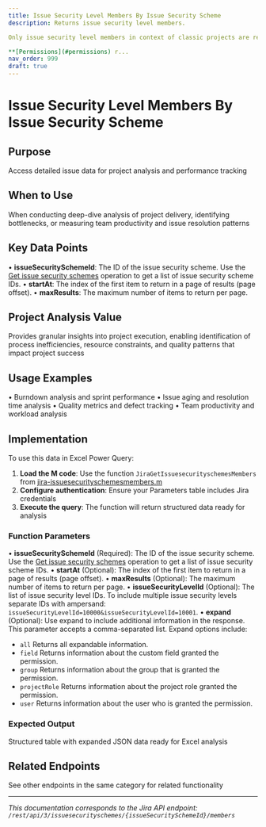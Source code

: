 ```yaml
---
title: Issue Security Level Members By Issue Security Scheme
description: Returns issue security level members.

Only issue security level members in context of classic projects are returned.

**[Permissions](#permissions) r...
nav_order: 999
draft: true
---
```


# Issue Security Level Members By Issue Security Scheme

## Purpose
Access detailed issue data for project analysis and performance tracking

## When to Use
When conducting deep-dive analysis of project delivery, identifying bottlenecks, or measuring team productivity and issue resolution patterns

## Key Data Points
• **issueSecuritySchemeId**: The ID of the issue security scheme. Use the [Get issue security schemes](#api-rest-api-3-issuesecurityschemes-get) operation to get a list of issue security scheme IDs.
• **startAt**: The index of the first item to return in a page of results (page offset).
• **maxResults**: The maximum number of items to return per page.

## Project Analysis Value
Provides granular insights into project execution, enabling identification of process inefficiencies, resource constraints, and quality patterns that impact project success

## Usage Examples
• Burndown analysis and sprint performance
• Issue aging and resolution time analysis
• Quality metrics and defect tracking
• Team productivity and workload analysis

## Implementation
To use this data in Excel Power Query:

1. **Load the M code**: Use the function `JiraGetIssuesecurityschemesMembers` from [jira-issuesecurityschemesmembers.m](../assets/jira-issuesecurityschemesmembers.m)
2. **Configure authentication**: Ensure your Parameters table includes Jira credentials
3. **Execute the query**: The function will return structured data ready for analysis

### Function Parameters
• **issueSecuritySchemeId** (Required): The ID of the issue security scheme. Use the [Get issue security schemes](#api-rest-api-3-issuesecurityschemes-get) operation to get a list of issue security scheme IDs.
• **startAt** (Optional): The index of the first item to return in a page of results (page offset).
• **maxResults** (Optional): The maximum number of items to return per page.
• **issueSecurityLevelId** (Optional): The list of issue security level IDs. To include multiple issue security levels separate IDs with ampersand: `issueSecurityLevelId=10000&issueSecurityLevelId=10001`.
• **expand** (Optional): Use expand to include additional information in the response. This parameter accepts a comma-separated list. Expand options include:

 *  `all` Returns all expandable information.
 *  `field` Returns information about the custom field granted the permission.
 *  `group` Returns information about the group that is granted the permission.
 *  `projectRole` Returns information about the project role granted the permission.
 *  `user` Returns information about the user who is granted the permission.

### Expected Output
Structured table with expanded JSON data ready for Excel analysis

## Related Endpoints
See other endpoints in the same category for related functionality

---
*This documentation corresponds to the Jira API endpoint: `/rest/api/3/issuesecurityschemes/{issueSecuritySchemeId}/members`*
